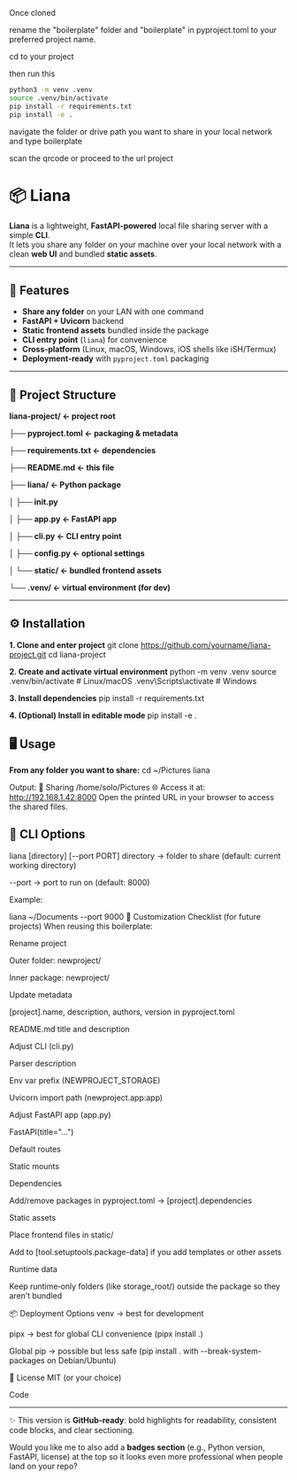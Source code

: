 Once cloned

rename the "boilerplate" folder and "boilerplate" in pyproject.toml to your preferred project name.

cd to your project

then run this

```bash
python3 -m venv .venv
source .venv/bin/activate
pip install -r requirements.txt
pip install -e .
```

navigate the folder or drive path you want to share in your local network
and type 
boilerplate
    
scan the qrcode or proceed to the url project

# 📦 Liana

**Liana** is a lightweight, **FastAPI‑powered** local file sharing server with a simple **CLI**.  
It lets you share any folder on your machine over your local network with a clean **web UI** and bundled **static assets**.

---

## 🚀 Features

- **Share any folder** on your LAN with one command  
- **FastAPI + Uvicorn** backend  
- **Static frontend assets** bundled inside the package  
- **CLI entry point** (`liana`) for convenience  
- **Cross‑platform** (Linux, macOS, Windows, iOS shells like iSH/Termux)  
- **Deployment‑ready** with `pyproject.toml` packaging  

---

## 📂 Project Structure

**liana-project/ ← project root**

**├── pyproject.toml ← packaging & metadata**

**├── requirements.txt ← dependencies**

**├── README.md ← this file**

**├── liana/ ← Python package**

**│ ├── init.py**

**│ ├── app.py ← FastAPI app** 

**│ ├── cli.py ← CLI entry point** 

**│ ├── config.py ← optional settings** 

**│ └── static/ ← bundled frontend assets** 

**└── .venv/ ← virtual environment (for dev)**


---

## ⚙️ Installation

**1. Clone and enter project**
git clone https://github.com/yourname/liana-project.git
cd liana-project

**2. Create and activate virtual environment**
python -m venv .venv
source .venv/bin/activate   # Linux/macOS
.venv\Scripts\activate      # Windows

**3. Install dependencies**
pip install -r requirements.txt

**4. (Optional) Install in editable mode**
pip install -e .

## 🖥️ Usage

**From any folder you want to share:**
cd ~/Pictures
liana

Output:
📂 Sharing /home/solo/Pictures
🌐 Access it at: http://192.168.1.42:8000
Open the printed URL in your browser to access the shared files.

## 🔧 CLI Options

liana [directory] [--port PORT]
directory → folder to share (default: current working directory)

--port → port to run on (default: 8000)

Example:

liana ~/Documents --port 9000
🧭 Customization Checklist (for future projects)
When reusing this boilerplate:

Rename project

Outer folder: newproject/

Inner package: newproject/

Update metadata

[project].name, description, authors, version in pyproject.toml

README.md title and description

Adjust CLI (cli.py)

Parser description

Env var prefix (NEWPROJECT_STORAGE)

Uvicorn import path (newproject.app:app)

Adjust FastAPI app (app.py)

FastAPI(title="...")

Default routes

Static mounts

Dependencies

Add/remove packages in pyproject.toml → [project].dependencies

Static assets

Place frontend files in static/

Add to [tool.setuptools.package-data] if you add templates or other assets

Runtime data

Keep runtime‑only folders (like storage_root/) outside the package so they aren’t bundled

📦 Deployment Options
venv → best for development

pipx → best for global CLI convenience (pipx install .)

Global pip → possible but less safe (pip install . with --break-system-packages on Debian/Ubuntu)

📜 License
MIT (or your choice)

Code

---

✨ This version is **GitHub‑ready**: bold highlights for readability, consistent code blocks, and clear sectioning.  

Would you like me to also add a **badges section** (e.g., Python version, FastAPI, license) at the top so it looks even more professional when people land on your repo?